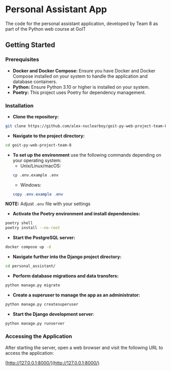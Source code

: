 # Personal Assistant App

The code for the personal assistant application, developed by Team 8 as part of the Python web course at GoIT

## Getting Started

### Prerequisites

- **Docker and Docker Compose:** Ensure you have Docker and Docker Compose installed on your system to handle the application and database containers.
- **Python:** Ensure Python 3.10 or higher is installed on your system.
- **Poetry:** This project uses Poetry for dependency management.

### Installation

- **Clone the repository:**
```bash
git clone https://github.com/alex-nuclearboy/goit-py-web-project-team-8.git
```

- **Navigate to the project directory:**
```bash
cd goit-py-web-project-team-8
```

- **To set up the environment** use the following commands depending on your operating system:
   - Unix/Linux/macOS:
   ```bash
   cp .env.example .env
   ```
   - Windows:
   ```powershell
   copy .env.example .env
   ```

**NOTE:** Adjust `.env` file with your settings

- **Activate the Poetry environment and install dependencies:**
```bash
poetry shell
poetry install --no-root
```

- **Start the PostgreSQL server:**
```bash
docker compose up -d
```

- **Navigate further into the Django project directory:**
```bash
cd personal_assistant/
```

- **Perform database migrations and data transfers:**
```bash
python manage.py migrate
```

- **Create a superuser to manage the app as an administrator:**
```bash
python manage.py createsuperuser
```

- **Start the Django development server**:
```bash
python manage.py runserver
```

### Accessing the Application

After starting the server, open a web browser and visit the following URL to access the application:

[http://127.0.0.1:8000/](http://127.0.0.1:8000/)
